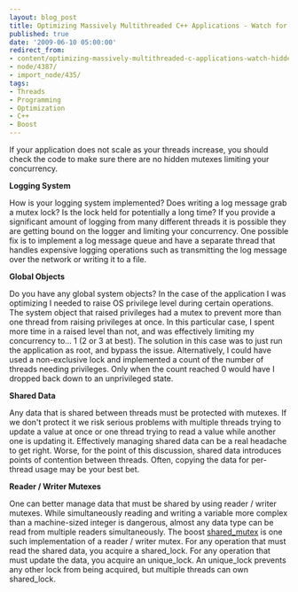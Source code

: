 ```yaml
---
layout: blog_post
title: Optimizing Massively Multithreaded C++ Applications - Watch for Hidden Mutexes
published: true
date: '2009-06-10 05:00:00'
redirect_from:
- content/optimizing-massively-multithreaded-c-applications-watch-hidden-mutexes/
- node/4387/
- import_node/435/
tags:
- Threads
- Programming
- Optimization
- C++
- Boost
---
```


If your application does not scale as your threads increase, you should check the code to make sure there are no hidden mutexes limiting your concurrency. 

**Logging System**

How is your logging system implemented? Does writing a log message grab a mutex lock? Is the lock held for potentially a long time? If you provide a significant amount of logging from many different threads it is possible they are getting bound on the logger and limiting your concurrency. One possible fix is to implement a log message queue and have a separate thread that handles expensive logging operations such as transmitting the log message over the network or writing it to a file.

**Global Objects**

Do you have any global system objects? In the case of the application I was optimizing I needed to raise OS privilege level during certain operations. The system object that raised privileges had a mutex to prevent more than one thread from raising privileges at once. In this particular case, I spent more time in a raised level than not, and was effectively limiting my concurrency to... 1 (2 or 3 at best). The solution in this case was to just run the application as root, and bypass the issue. Alternatively, I could have used a non-exclusive lock and implemented a count of the number of threads needing privileges. Only when the count reached 0 would have I dropped back down to an unprivileged state.

**Shared Data**

Any data that is shared between threads must be protected with mutexes. If we don't protect it we risk serious problems with multiple threads trying to update a value at once or one thread trying to read a value while another one is updating it. Effectively managing shared data can be a real headache to get right. Worse, for the point of this discussion, shared data introduces points of contention between threads. Often, copying the data for per-thread usage may be your best bet.

**Reader / Writer Mutexes**

One can better manage data that must be shared by using reader / writer mutexes. While simultaneously reading and writing a variable more complex than a machine-sized integer is dangerous, almost any data type can be read from multiple readers simultaneously. The boost [shared_mutex](http://www.boost.org/doc/libs/1_39_0/doc/html/thread/synchronization.html#thread.synchronization.mutex_types.shared_mutex) is one such implementation of a reader / writer mutex. For any operation that must read the shared data, you acquire a shared_lock. For any operation that must update the data, you acquire an unique_lock. An unique_lock prevents any other lock from being acquired, but multiple threads can own shared_lock.
